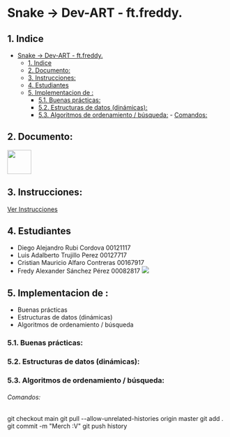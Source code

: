 # Snake -> Dev-ART - ft.freddy. 

## 1. Indice
- [Snake -> Dev-ART - ft.freddy.](#snake---dev-art---ftfreddy)
  - [1. Indice](#1-indice)
  - [2. Documento:](#2-documento)
  - [3. Instrucciones:](#3-instrucciones)
  - [4. Estudiantes](#4-estudiantes)
  - [5. Implementacion de :](#5-implementacion-de-)
    - [5.1. Buenas prácticas:](#51-buenas-prácticas)
    - [5.2. Estructuras de datos (dinámicas):](#52-estructuras-de-datos-dinámicas)
    - [5.3. Algoritmos de ordenamiento / búsqueda:](#53-algoritmos-de-ordenamiento--búsqueda)
          - [Comandos:](#comandos)

## 2. Documento:
[<img src="https://upload.wikimedia.org/wikipedia/commons/thumb/8/8a/Icon-doc.svg/810px-Icon-doc.svg.png" width="55">](https://docs.google.com/document/d/1vROBoDUtuphx_JmOmtY_wQ03JmSLFBe3MnIY0XbRCk8/edit)

## 3. Instrucciones:

[Ver Instrucciones](https://wmoralesdev.github.io/actividadfinal/index)

## 4. Estudiantes

- Diego Alejandro Rubi Cordova 00121117
- Luis Adalberto Trujillo Perez 00127717
- Cristian Mauricio Alfaro Contreras 00167917
- Fredy Alexander Sánchez Pérez 00082817
![](img)

## 5. Implementacion de :
- Buenas prácticas
- Estructuras de datos (dinámicas)
- Algoritmos de ordenamiento / búsqueda
### 5.1. Buenas prácticas:

### 5.2. Estructuras de datos (dinámicas):

### 5.3. Algoritmos de ordenamiento / búsqueda:





###### Comandos:
git checkout main
git pull --allow-unrelated-histories origin master
git add .
git commit -m "Merch :V"
git push
history